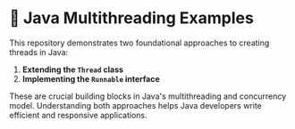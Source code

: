 # 🧵 Java Multithreading Examples

This repository demonstrates two foundational approaches to creating threads in Java:

1. **Extending the `Thread` class**
2. **Implementing the `Runnable` interface**

These are crucial building blocks in Java's multithreading and concurrency model. Understanding both approaches helps Java developers write efficient and responsive applications.
